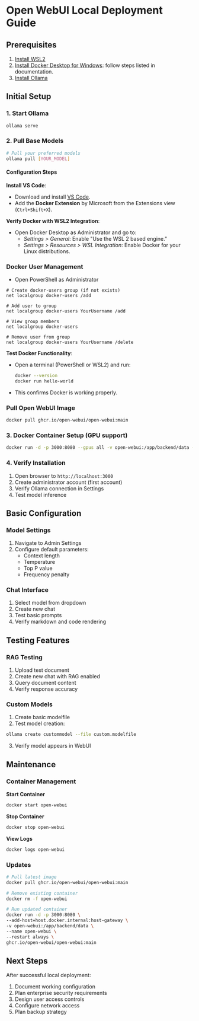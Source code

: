 # Open WebUI Local Deployment Guide

## Prerequisites
1. [Install WSL2](https://learn.microsoft.com/en-us/windows/wsl/install)
2. [Install Docker Desktop for Windows](https://docs.docker.com/desktop/setup/install/windows-install/): follow steps listed in documentation.
3. [Install Ollama](https://ollama.com/download/windows)

## Initial Setup

### 1. Start Ollama
```bash
ollama serve
```

### 2. Pull Base Models
```bash
# Pull your preferred models
ollama pull [YOUR_MODEL]
```

#### **Configuration Steps** 

**Install VS Code**:  
   - Download and install [VS Code](https://code.visualstudio.com/).  
   - Add the **Docker Extension** by Microsoft from the Extensions view (`Ctrl+Shift+X`). 

**Verify Docker with WSL2 Integration**:  
   - Open Docker Desktop as Administrator and go to:  
     - *Settings > General*: Enable "Use the WSL 2 based engine."  
     - *Settings > Resources > WSL Integration*: Enable Docker for your Linux distributions.  

### Docker User Management
- Open PowerShell as Administrator

```
# Create docker-users group (if not exists)
net localgroup docker-users /add

# Add user to group
net localgroup docker-users YourUsername /add

# View group members
net localgroup docker-users

# Remove user from group
net localgroup docker-users YourUsername /delete
```

**Test Docker Functionality**:  
   - Open a terminal (PowerShell or WSL2) and run:  
     ```bash
     docker --version
     docker run hello-world
     ```
   - This confirms Docker is working properly.

### Pull Open WebUI Image

```bash
docker pull ghcr.io/open-webui/open-webui:main
```

### 3. Docker Container Setup (GPU support)
```bash
docker run -d -p 3000:8080 --gpus all -v open-webui:/app/backend/data --name open-webui ghcr.io/open-webui/open-webui:cuda
```

### 4. Verify Installation
1. Open browser to `http://localhost:3000`
2. Create administrator account (first account)
3. Verify Ollama connection in Settings
4. Test model inference

## Basic Configuration

### Model Settings
1. Navigate to Admin Settings
2. Configure default parameters:
   - Context length
   - Temperature
   - Top P value
   - Frequency penalty

### Chat Interface
1. Select model from dropdown
2. Create new chat
3. Test basic prompts
4. Verify markdown and code rendering

## Testing Features

### RAG Testing
1. Upload test document
2. Create new chat with RAG enabled
3. Query document content
4. Verify response accuracy

### Custom Models
1. Create basic modelfile
2. Test model creation:
```bash
ollama create custommodel --file custom.modelfile
```
3. Verify model appears in WebUI

## Maintenance

### Container Management
**Start Container**
```bash
docker start open-webui
```

**Stop Container**
```bash
docker stop open-webui
```

**View Logs**
```bash
docker logs open-webui
```

### Updates
```bash
# Pull latest image
docker pull ghcr.io/open-webui/open-webui:main

# Remove existing container
docker rm -f open-webui

# Run updated container
docker run -d -p 3000:8080 \
--add-host=host.docker.internal:host-gateway \
-v open-webui:/app/backend/data \
--name open-webui \
--restart always \
ghcr.io/open-webui/open-webui:main
```

## Next Steps
After successful local deployment:
1. Document working configuration
2. Plan enterprise security requirements
3. Design user access controls
4. Configure network access
5. Plan backup strategy